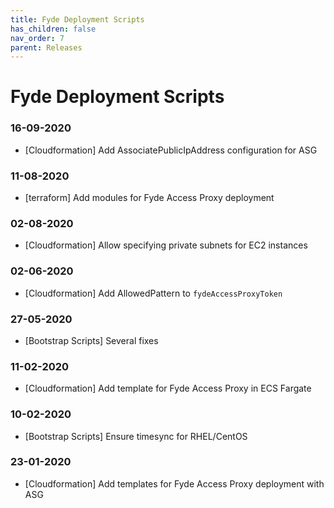 ```yaml
---
title: Fyde Deployment Scripts
has_children: false
nav_order: 7
parent: Releases
---
```

# Fyde Deployment Scripts

### 16-09-2020

- [Cloudformation] Add AssociatePublicIpAddress configuration for ASG

### 11-08-2020

- [terraform] Add modules for Fyde Access Proxy deployment

### 02-08-2020

- [Cloudformation] Allow specifying private subnets for EC2 instances

### 02-06-2020

- [Cloudformation] Add AllowedPattern to `fydeAccessProxyToken`

### 27-05-2020

- [Bootstrap Scripts]  Several fixes

### 11-02-2020

- [Cloudformation] Add template for Fyde Access Proxy in ECS Fargate

### 10-02-2020

- [Bootstrap Scripts] Ensure timesync for RHEL/CentOS

### 23-01-2020

- [Cloudformation] Add templates for Fyde Access Proxy deployment with ASG
